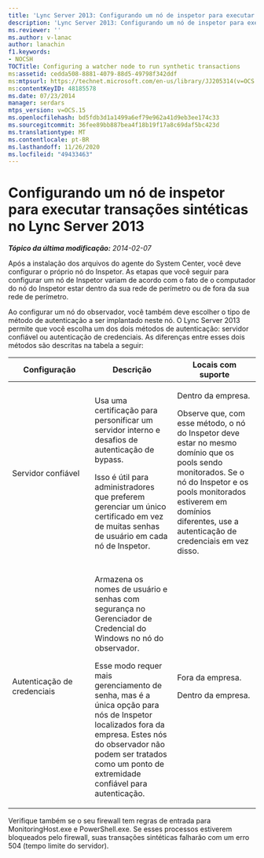 ```yaml
---
title: 'Lync Server 2013: Configurando um nó de inspetor para executar transações sintéticas'
description: 'Lync Server 2013: Configurando um nó de inspetor para executar transações sintéticas.'
ms.reviewer: ''
ms.author: v-lanac
author: lanachin
f1.keywords:
- NOCSH
TOCTitle: Configuring a watcher node to run synthetic transactions
ms:assetid: cedda508-8881-4079-88d5-49798f342ddf
ms:mtpsurl: https://technet.microsoft.com/en-us/library/JJ205314(v=OCS.15)
ms:contentKeyID: 48185578
ms.date: 07/23/2014
manager: serdars
mtps_version: v=OCS.15
ms.openlocfilehash: bd5fdb3d1a1499a6ef79e962a41d9eb3ee174c33
ms.sourcegitcommit: 36fee89bb887bea4f18b19f17a8c69daf5bc423d
ms.translationtype: MT
ms.contentlocale: pt-BR
ms.lasthandoff: 11/26/2020
ms.locfileid: "49433463"
---
```

# <a name="configuring-a-watcher-node-to-run-synthetic-transactions-in-lync-server-2013"></a>Configurando um nó de inspetor para executar transações sintéticas no Lync Server 2013

<div data-xmlns="http://www.w3.org/1999/xhtml">

<div class="topic" data-xmlns="http://www.w3.org/1999/xhtml" data-msxsl="urn:schemas-microsoft-com:xslt" data-cs="https://msdn.microsoft.com/">

<div data-asp="https://msdn2.microsoft.com/asp">



</div>

<div id="mainSection">

<div id="mainBody">

<span> </span>

_**Tópico da última modificação:** 2014-02-07_

Após a instalação dos arquivos do agente do System Center, você deve configurar o próprio nó do Inspetor. As etapas que você seguir para configurar um nó de Inspetor variam de acordo com o fato de o computador do nó do Inspetor estar dentro da sua rede de perímetro ou de fora da sua rede de perímetro.

Ao configurar um nó do observador, você também deve escolher o tipo de método de autenticação a ser implantado neste nó. O Lync Server 2013 permite que você escolha um dos dois métodos de autenticação: servidor confiável ou autenticação de credenciais. As diferenças entre esses dois métodos são descritas na tabela a seguir:


<table>
<colgroup>
<col style="width: 33%" />
<col style="width: 33%" />
<col style="width: 33%" />
</colgroup>
<thead>
<tr class="header">
<th>Configuração</th>
<th>Descrição</th>
<th>Locais com suporte</th>
</tr>
</thead>
<tbody>
<tr class="odd">
<td><p>Servidor confiável</p></td>
<td><p>Usa uma certificação para personificar um servidor interno e desafios de autenticação de bypass.</p>
<p>Isso é útil para administradores que preferem gerenciar um único certificado em vez de muitas senhas de usuário em cada nó de Inspetor.</p></td>
<td><p>Dentro da empresa.</p>
<p>Observe que, com esse método, o nó do Inspetor deve estar no mesmo domínio que os pools sendo monitorados. Se o nó do Inspetor e os pools monitorados estiverem em domínios diferentes, use a autenticação de credenciais em vez disso.</p></td>
</tr>
<tr class="even">
<td><p>Autenticação de credenciais</p></td>
<td><p>Armazena os nomes de usuário e senhas com segurança no Gerenciador de Credencial do Windows no nó do observador.</p>
<p>Esse modo requer mais gerenciamento de senha, mas é a única opção para nós de Inspetor localizados fora da empresa. Estes nós do observador não podem ser tratados como um ponto de extremidade confiável para autenticação.</p></td>
<td><p>Fora da empresa.</p>
<p>Dentro da empresa.</p></td>
</tr>
</tbody>
</table>


Verifique também se o seu firewall tem regras de entrada para MonitoringHost.exe e PowerShell.exe. Se esses processos estiverem bloqueados pelo firewall, suas transações sintéticas falharão com um erro 504 (tempo limite do servidor).

</div>

<span> </span>

</div>

</div>

</div>

